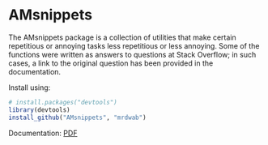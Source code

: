 AMsnippets
==========

The AMsnippets package is a collection of utilities that make certain repetitious or annoying tasks less repetitious or less annoying. Some of the functions were written as answers to questions at Stack Overflow; in such cases, a link to the original question has been provided in the documentation.

Install using:

```r
# install.packages("devtools")
library(devtools)
install_github("AMsnippets", "mrdwab")
```

Documentation: [PDF](https://github.com/mrdwab/AMsnippets/blob/master/AMsnippets.pdf?raw=true)
